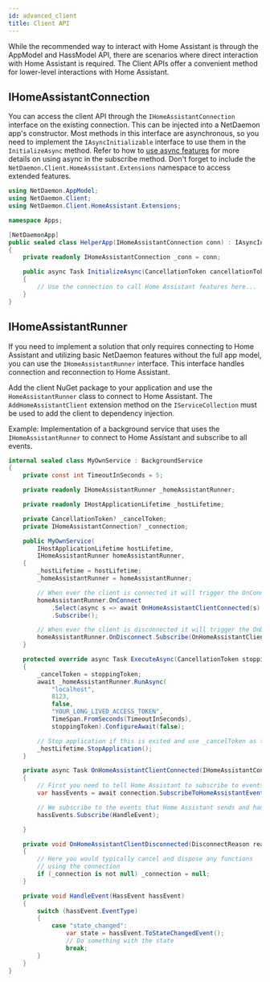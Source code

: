 ```yaml
---
id: advanced_client
title: Client API
---
```

While the recommended way to interact with Home Assistant is through the AppModel and HassModel API, there are scenarios where direct interaction with Home Assistant is required. The Client APIs offer a convenient method for lower-level interactions with Home Assistant.

## IHomeAssistantConnection
You can access the client API through the `IHomeAssistantConnection` interface on the existing connection.
This can be injected into a NetDaemon app's constructor. Most methods in this interface are asynchronous, so you need to implement 
the `IAsyncInitializable` interface to use them in the `InitializeAsync` method. 
Refer to how to [use async features](/user/advanced/async_features.md) for more details on using 
async in the subscribe method. Don't forget to include the `NetDaemon.Client.HomeAssistant.Extensions` namespace to access extended features.

```csharp
using NetDaemon.AppModel;
using NetDaemon.Client;
using NetDaemon.Client.HomeAssistant.Extensions;

namespace Apps;

[NetDaemonApp]
public sealed class HelperApp(IHomeAssistantConnection conn) : IAsyncInitializable
{
    private readonly IHomeAssistantConnection _conn = conn;

    public async Task InitializeAsync(CancellationToken cancellationToken)
    {
        // Use the connection to call Home Assistant features here...
    }
}

```
## IHomeAssistantRunner

If you need to implement a solution that only requires connecting to Home Assistant and utilizing basic NetDaemon features without the full
app model, you can use the `IHomeAssistantRunner` interface. This interface handles connection and reconnection to Home Assistant.

Add the client NuGet package to your application and use the `HomeAssistantRunner` class to connect to Home Assistant. 
The `AddHomeAssistantClient` extension method on the `IServiceCollection` must be used to add the client to dependency injection.

Example: Implementation of a background service that uses the `IHomeAssistantRunner` to connect to Home Assistant and subscribe to all events.

```csharp
internal sealed class MyOwnService : BackgroundService
{
    private const int TimeoutInSeconds = 5;

    private readonly IHomeAssistantRunner _homeAssistantRunner;

    private readonly IHostApplicationLifetime _hostLifetime;

    private CancellationToken? _cancelToken;
    private IHomeAssistantConnection? _connection;

    public MyOwnService(
        IHostApplicationLifetime hostLifetime,
        IHomeAssistantRunner homeAssistantRunner,
    {
        _hostLifetime = hostLifetime;
        _homeAssistantRunner = homeAssistantRunner;

        // When ever the client is connected it will trigger the OnConnect
        homeAssistantRunner.OnConnect
            .Select(async s => await OnHomeAssistantClientConnected(s).ConfigureAwait(false))
            .Subscribe();

        // When ever the client is disconnected it will trigger the OnDisconnect
        homeAssistantRunner.OnDisconnect.Subscribe(OnHomeAssistantClientDisconnected);
    }

    protected override async Task ExecuteAsync(CancellationToken stoppingToken)
    {
        _cancelToken = stoppingToken;
        await _homeAssistantRunner.RunAsync(
            "localhost",
            8123,
            false,
            "YOUR_LONG_LIVED_ACCESS_TOKEN",
            TimeSpan.FromSeconds(TimeoutInSeconds),
            stoppingToken).ConfigureAwait(false);

        // Stop application if this is exited and use _cancelToken as token
        _hostLifetime.StopApplication();
    }

    private async Task OnHomeAssistantClientConnected(IHomeAssistantConnection connection)
    {
        // First you need to tell Home Assistant to subscribe to events
        var hassEvents = await connection.SubscribeToHomeAssistantEventsAsync(null, _cancelToken ?? CancellationToken.None).ConfigureAwait(false);

        // We subscribe to the events that Home Assistant sends and handle them in the HandleEvent method
        hassEvents.Subscribe(HandleEvent);

    }

    private void OnHomeAssistantClientDisconnected(DisconnectReason reason)
    {
        // Here you would typically cancel and dispose any functions
        // using the connection
        if (_connection is not null) _connection = null;
    }

    private void HandleEvent(HassEvent hassEvent)
    {
        switch (hassEvent.EventType)
        {
            case "state_changed":
                var state = hassEvent.ToStateChangedEvent();
                // Do something with the state
                break;
        }
    }
}
```
